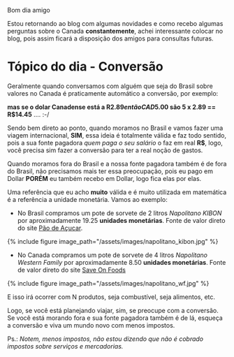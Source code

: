 Bom dia amigo

Estou retornando ao blog com algumas novidades e como recebo algumas perguntas sobre o Canada **constantemente**, achei interessante colocar no blog, pois assim ficará a disposição dos amigos para consultas futuras.

# Tópico do dia - Conversão

Geralmente quando conversamos com alguém que seja do Brasil sobre valores no Canada é praticamente automático a conversão, por exemplo:

**mas se o dolar Canadense está a R$2.89 então CAD$5.00 são 5 x 2.89 == R$14.45** .... :-/

Sendo bem direto ao ponto, quando moramos no Brasil e vamos fazer uma viagem internacional, **SIM**, essa ideia é totalmente válida e faz todo sentido, pois a sua fonte pagadora *quem paga o seu salário* o faz em real **R$**, logo, você precisa sim fazer a conversão para ter a real noção de gastos.

Quando moramos fora do Brasil e a nossa fonte pagadora também é de fora do Brasil, não precisamos mais ter essa preocupação, pois eu pago em Dollar **PORÉM** eu também recebo em Dollar, logo fica elas por elas.

Uma referência que eu acho **muito** válida e é muito utilizada em matemática é a referência a unidade monetária. Vamos ao exemplo:

- No Brasil compramos um pote de sorvete de 2 litros *Napolitano KIBON* por aproximadamente 19.25 **unidades monetárias**. Fonte de valor direto do site [Pão de Açucar](https://www.paodeacucar.com/produto/241169/sorvete-napolitano-especial-kibon-pote-2-litros).

{% include figure image_path="/assets/images/napolitano_kibon.jpg" %}

- No Canada compramos um pote de sorvete de 4 litros *Napolitano Western Family* por aproximadamente 8.50 **unidades monetárias**. Fonte de valor direto do site [Save On Foods](https://shop.saveonfoods.com/store/17561199/?_ga=2.105542277.741186483.1528447601-1303796470.1528447601/#/product/sku/062639330378)

{% include figure image_path="/assets/images/napolitano_wf.jpg" %}

E isso irá ocorrer com N produtos, seja combustível, seja alimentos, etc.

Logo, se você está planejando viajar, sim, se preocupe com a conversão. Se você está morando fora e sua fonte pagadora também é de lá, esqueça a conversão e viva um mundo novo com menos impostos.

Ps.: *Notem, menos impostos, não estou dizendo que não é cobrado impostos sobre serviços e mercadorias.*




